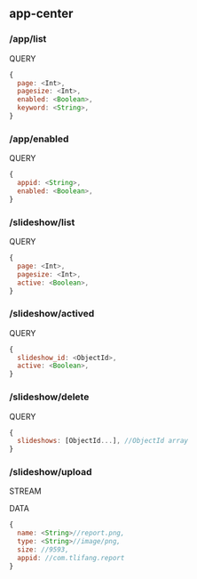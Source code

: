 ## app-center

### /app/list

QUERY
```javascript
{
  page: <Int>,
  pagesize: <Int>,
  enabled: <Boolean>,
  keyword: <String>,
}
```

### /app/enabled

QUERY
```javascript
{
  appid: <String>,
  enabled: <Boolean>,
}
```

### /slideshow/list

QUERY
```javascript
{
  page: <Int>,
  pagesize: <Int>,
  active: <Boolean>,
}
```

### /slideshow/actived

QUERY
```javascript
{
  slideshow_id: <ObjectId>,
  active: <Boolean>,
}
```

### /slideshow/delete

QUERY
```javascript
{
  slideshows: [ObjectId...], //ObjectId array
}
```

### /slideshow/upload

STREAM

DATA
```javascript
{
  name: <String>//report.png,
  type: <String>//image/png,
  size: //9593,
  appid: //com.tlifang.report
}
```
